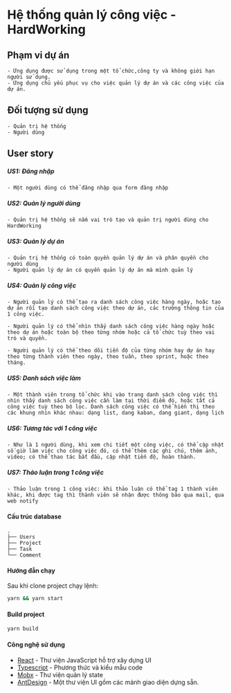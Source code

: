 # Hệ thống quản lý công việc - HardWorking

## Phạm vi dự án
    - Ứng dụng được sử dụng trong một tổ chức,công ty và không giới hạn người sử dụng.
    - Ứng dụng chủ yếu phục vụ cho việc quản lý dự án và các công việc của dự án.

## Đối tượng sử dụng
    - Quản trị hệ thống
    - Người dùng

## User story

##### US1: Đăng nhập

    - Một người dùng có thể đăng nhập qua form đăng nhập


##### US2: Quản lý người dùng

    - Quản trị hệ thống sẽ nắm vai trò tạo và quản trị người dùng cho HardWorking


##### US3: Quản lý dự án
    - Quản trị hệ thống có toàn quyền quản lý dự án và phân quyền cho người dùng
    - Người quản lý dự án có quyền quản lý dự án mà mình quản lý
##### US4: Quản lý công việc

    - Người quản lý có thể tạo ra danh sách công việc hàng ngày, hoặc tạo dự án rồi tạo danh sách công việc theo dự án, các trường thông tin của 1 công việc. 

    - Người quản lý có thể nhìn thấy danh sách công việc hàng ngày hoặc theo dự án hoặc toàn bộ theo từng nhóm hoặc cả tổ chức tuỳ theo vai trò và quyền.

    - Người quản lý có thể theo dõi tiến độ của từng nhóm hay dự án hay theo từng thành viên theo ngày, theo tuần, theo sprint, hoặc theo tháng.

##### US5: Danh sách việc làm

    - Một thành viên trong tổ chức khi vào trang danh sách công việc thì nhìn thấy danh sách công việc cần làm tại thời điểm đó, hoặc tất cả công việc tuỳ theo bộ lọc. Danh sách công việc có thể hiển thị theo các khung nhìn khác nhau: dạng list, dang kaban, dang giant, dạng lịch

##### US6: Tương tác với 1 công việc

    - Như là 1 người dùng, khi xem chi tiết một công việc, có thể cập nhật số giờ làm việc cho công việc đó, có thể thêm các ghi chú, thêm ảnh, video; có thể thao tác bắt đầu, cập nhật tiến độ, hoàn thành.

##### US7: Thảo luận trong 1 công việc

    - Thảo luận trong 1 công việc: khi thảo luận có thể tag 1 thành viên khác, khi được tag thì thành viên sẽ nhận được thông báo qua mail, qua web notify



#### Cấu trúc database
    .
    ├── Users
    ├── Project
    ├── Task
    └── Comment

#### Hướng đẫn chạy

Sau khi clone project chạy lệnh:


```sh
yarn && yarn start
```

#### Build project

```sh
yarn build
```

#### Công nghệ sử dụng

* [React](https://reactjs.org/) - Thư viện JavaScript hỗ trợ xây dựng UI
* [Typescript](https://www.typescriptlang.org/) - Phương thức và kiểu mẫu code
* [Mobx](https://mobx.js.org/) - Thư viện quản lý state
* [AntDesign](https://ant.design/) - Một thư viện UI gồm các mảnh giao diện dựng sẵn.
